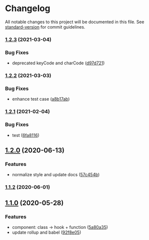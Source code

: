 # Changelog

All notable changes to this project will be documented in this file. See [standard-version](https://github.com/conventional-changelog/standard-version) for commit guidelines.

### [1.2.3](https://github.com/chungchiehlun/react-click-to-edit/compare/v1.2.2...v1.2.3) (2021-03-04)

### Bug Fixes

- deprecated keyCode and charCode ([d97d721](https://github.com/chungchiehlun/react-click-to-edit/commit/d97d721b7ecf7e8ca14651959bf704f4b447e917))

### [1.2.2](https://github.com/chungchiehlun/react-click-to-edit/compare/v1.2.1...v1.2.2) (2021-03-03)

### Bug Fixes

- enhance test case ([a8b17ab](https://github.com/chungchiehlun/react-click-to-edit/commit/a8b17ab0155bfacbfd9e39cd994d01b2b45cb6ac))

### [1.2.1](https://github.com/chungchiehlun/react-click-to-edit/compare/v1.2.0...v1.2.1) (2021-02-04)

### Bug Fixes

- test ([6fa8116](https://github.com/chungchiehlun/react-click-to-edit/commit/6fa8116756019283568097c67075942febdd97f4))

## [1.2.0](https://github.com/chungchiehlun/react-click-to-edit/compare/v1.1.2...v1.2.0) (2020-06-13)

### Features

- normalize style and update docs ([57c454b](https://github.com/chungchiehlun/react-click-to-edit/commit/57c454b))

### [1.1.2](https://github.com/chungchiehlun/react-click-to-edit/compare/v1.1.1...v1.1.2) (2020-06-01)

## [1.1.0](https://github.com/chungchiehlun/react-click-to-edit/compare/v1.0.0...v1.1.0) (2020-05-28)

### Features

- component: class -> hook + function ([5a80a35](https://github.com/chungchiehlun/react-click-to-edit/commit/5a80a35))
- update rollup and babel ([92f8e05](https://github.com/chungchiehlun/react-click-to-edit/commit/92f8e05))
